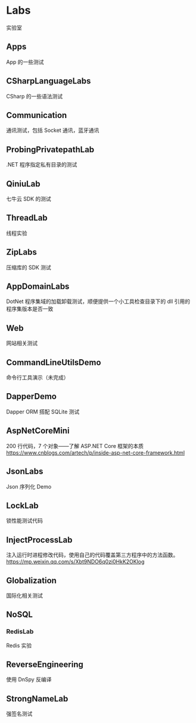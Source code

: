 # Labs

实验室

## Apps

App 的一些测试

## CSharpLanguageLabs

CSharp 的一些语法测试

## Communication

通讯测试，包括 Socket 通讯，蓝牙通讯

## ProbingPrivatepathLab

.NET 程序指定私有目录的测试

## QiniuLab

七牛云 SDK 的测试

## ThreadLab

线程实验

## ZipLabs

压缩库的 SDK 测试

## AppDomainLabs

DotNet 程序集域的加载卸载测试，顺便提供一个小工具检查目录下的 dll 引用的程序集版本是否一致

## Web

网站相关测试

## CommandLineUtilsDemo

命令行工具演示（未完成）

## DapperDemo

Dapper ORM 搭配 SQLite 测试

## AspNetCoreMini

200 行代码，7 个对象——了解 ASP.NET Core 框架的本质<https://www.cnblogs.com/artech/p/inside-asp-net-core-framework.html>

## JsonLabs

Json 序列化 Demo

## LockLab

锁性能测试代码

## InjectProcessLab

注入运行时进程修改代码，使用自己的代码覆盖第三方程序中的方法函数。 <https://mp.weixin.qq.com/s/Xbt9NDO6q0zi0HkK2OKlog>

## Globalization

国际化相关测试

## NoSQL

### RedisLab

Redis 实验

## ReverseEngineering

使用 DnSpy 反编译

## StrongNameLab

强签名测试
